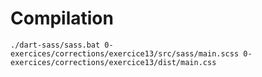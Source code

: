 # Compilation

`./dart-sass/sass.bat 0-exercices/corrections/exercice13/src/sass/main.scss 0-exercices/corrections/exercice13/dist/main.css`